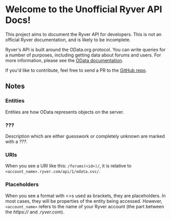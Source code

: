 # Welcome to the Unofficial Ryver API Docs!

This project aims to document the Ryver API for developers. This is not
an official Ryver documentation, and is likely to be incomplete.

Ryver's API is built around the OData.org protocol. You can write
queries for a number of purposes, including getting data about forums
and users. For more information, please see the 
[OData documentation](http://www.odata.org/documentation/).

If you'd like to contribute, feel free to send a PR to the 
[GitHub repo](http://github.com/MD678685/UnofficialRyverDocs/).

## Notes

### Entities

Entities are how OData represents objects on the server.

### ???

Description which are either guesswork or completely unknown are 
marked with a *???*.

### URIs

When you see a URI like this: `/forums(<id>)/`, it is relative to 
`<account_name>.ryver.com/api/1/odata.svc/`.

### Placeholders

When you see a format with <>s used as brackets, they are placeholders.
In most cases, they will be properties of the entity being accessed.
However, `<account_name>` refers to the name of your Ryver account (the
part between the *https://* and *.ryver.com*).
